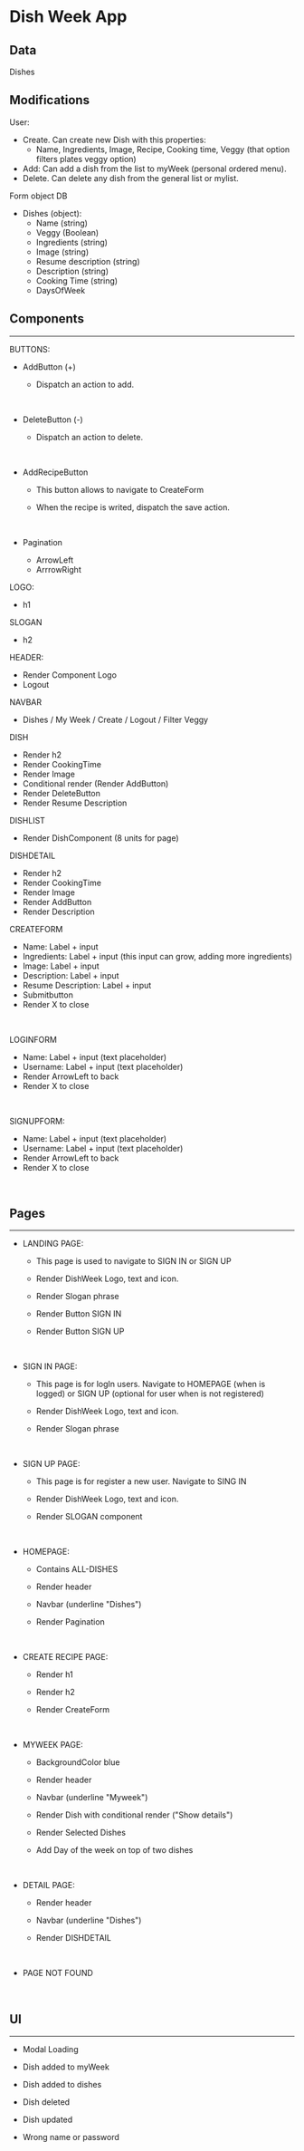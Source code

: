 # Dish Week App

## Data

Dishes

## Modifications

User:

- Create. Can create new Dish with this properties:
  - Name, Ingredients, Image, Recipe, Cooking time, Veggy (that option filters plates veggy option)
- Add: Can add a dish from the list to myWeek (personal ordered menu).
- Delete. Can delete any dish from the general list or mylist.

Form object DB

- Dishes (object):
  - Name (string)
  - Veggy (Boolean)
  - Ingredients (string)
  - Image (string)
  - Resume description (string)
  - Description (string)
  - Cooking Time (string)
  - DaysOfWeek

## Components

---

BUTTONS:

- AddButton (+)

  - Dispatch an action to add.

    <br>

- DeleteButton (-)
  - Dispatch an action to delete.

<br>

- AddRecipeButton

  - This button allows to navigate to CreateForm
  - When the recipe is writed, dispatch the save action.

    <br>

- Pagination
  - ArrowLeft
  - ArrrowRight

LOGO:

- h1

SLOGAN

- h2

HEADER:

- Render Component Logo
- Logout

NAVBAR

- Dishes / My Week / Create / Logout / Filter Veggy

DISH

- Render h2
- Render CookingTime
- Render Image
- Conditional render (Render AddButton)
- Render DeleteButton
- Render Resume Description

DISHLIST

- Render DishComponent (8 units for page)

DISHDETAIL

- Render h2
- Render CookingTime
- Render Image
- Render AddButton
- Render Description

CREATEFORM

- Name: Label + input
- Ingredients: Label + input (this input can grow, adding more ingredients)
- Image: Label + input
- Description: Label + input
- Resume Description: Label + input
- Submitbutton
- Render X to close

<br>

LOGINFORM

- Name: Label + input (text placeholder)
- Username: Label + input (text placeholder)
- Render ArrowLeft to back
- Render X to close

<br>

SIGNUPFORM:

- Name: Label + input (text placeholder)
- Username: Label + input (text placeholder)
- Render ArrowLeft to back
- Render X to close

<br>

## Pages

---

- LANDING PAGE:

  - This page is used to navigate to SIGN IN or SIGN UP
  - Render DishWeek Logo, text and icon.
  - Render Slogan phrase
  - Render Button SIGN IN
  - Render Button SIGN UP

    <br>

- SIGN IN PAGE:

  - This page is for logIn users. Navigate to HOMEPAGE (when is logged) or SIGN UP (optional for user when is not registered)

  - Render DishWeek Logo, text and icon.

  - Render Slogan phrase

    <br>

- SIGN UP PAGE:

  - This page is for register a new user. Navigate to SING IN

  - Render DishWeek Logo, text and icon.
  - Render SLOGAN component

    <br>

- HOMEPAGE:

  - Contains ALL-DISHES
  - Render header
  - Navbar (underline "Dishes")
  - Render Pagination

    <br>

- CREATE RECIPE PAGE:

  - Render h1
  - Render h2
  - Render CreateForm

    <br>

- MYWEEK PAGE:

  - BackgroundColor blue
  - Render header
  - Navbar (underline "Myweek")
  - Render Dish with conditional render ("Show details")
  - Render Selected Dishes
  - Add Day of the week on top of two dishes

    <br>

- DETAIL PAGE:

  - Render header
  - Navbar (underline "Dishes")
  - Render DISHDETAIL

    <br>

- PAGE NOT FOUND

    <br>

## UI

---

- Modal Loading
- Dish added to myWeek
- Dish added to dishes
- Dish deleted
- Dish updated

- Wrong name or password
